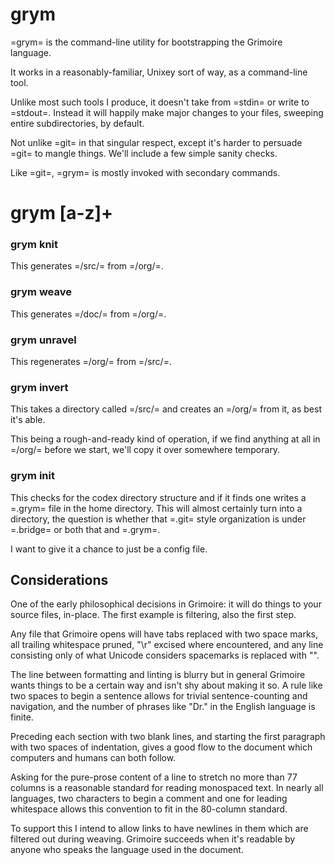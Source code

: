 # grym

  =grym= is the command-line utility for bootstrapping the Grimoire language.

It works in a reasonably-familiar, Unixey sort of way, as a command-line tool.

Unlike most such tools I produce, it doesn't take from =stdin= or write to
=stdout=.  Instead it will happily make major changes to your files, sweeping
entire subdirectories, by default.

Not unlike =git= in that singular respect, except it's harder to persuade =git=
to mangle things.  We'll include a few simple sanity checks. 

Like =git=, =grym= is mostly invoked with secondary commands.


# grym [a-z]+

### grym knit
  This generates =/src/= from =/org/=.


### grym weave
  This generates =/doc/= from =/org/=.


### grym unravel
  This regenerates =/org/= from =/src/=.


### grym invert
  This takes a directory called =/src/= and creates an =/org/= from it, as 
best it's able. 

This being a rough-and-ready kind of operation, if we find anything at all
in =/org/= before we start, we'll copy it over somewhere temporary. 


### grym init
  This checks for the codex directory structure and if it finds one writes a 
=.grym= file in the home directory.  This will almost certainly turn into a 
directory, the question is whether that =.git= style organization is under
=.bridge= or both that and =.grym=.

I want to give it a chance to just be a config file. 


## Considerations
  One of the early philosophical decisions in Grimoire: it will do things to
your source files, in-place.  The first example is filtering, also the first
step.

Any file that Grimoire opens will have tabs replaced with two space marks,
all trailing whitespace pruned, "\r" excised where encountered, and any
line consisting only of what Unicode considers spacemarks is replaced with "". 

The line between formatting and linting is blurry but in general Grimoire wants
things to be a certain way and isn't shy about making it so.  A rule like
two spaces to begin a sentence allows for trivial sentence-counting and 
navigation, and the number of phrases like "Dr." in the English language is 
finite.

Preceding each section with two blank lines, and starting the first 
paragraph with two spaces of indentation, gives a good flow to the document
which computers and humans can both follow.

Asking for the pure-prose content of a line to stretch no more than 77 
columns is a reasonable standard for reading monospaced text.  In nearly all
languages, two characters to begin a comment and one for leading whitespace
allows this convention to fit in the 80-column standard. 

To support this I intend to allow links to have newlines in them which are
filtered out during weaving.  Grimoire succeeds when it's readable by anyone
who speaks the language used in the document. 




